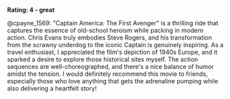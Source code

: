 **Rating: 4 - great**

@cpayne_1569: "Captain America: The First Avenger" is a thrilling ride that captures the essence of old-school heroism while packing in modern action. Chris Evans truly embodies Steve Rogers, and his transformation from the scrawny underdog to the iconic Captain is genuinely inspiring. As a travel enthusiast, I appreciated the film's depiction of 1940s Europe, and it sparked a desire to explore those historical sites myself. The action sequences are well-choreographed, and there's a nice balance of humor amidst the tension. I would definitely recommend this movie to friends, especially those who love anything that gets the adrenaline pumping while also delivering a heartfelt story!